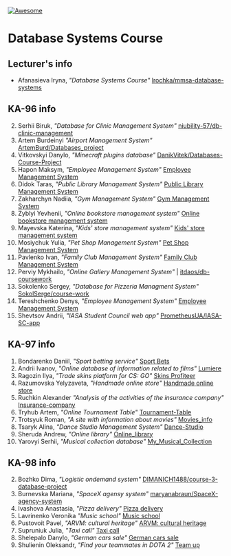 [![Awesome][icon-awesome]][awesome]

# Database Systems Course  

## Lecturer's info  

- Afanasieva Iryna, *"Database Systems Course"* [lrochka/mmsa-database-systems](https://github.com/lrochka/mmsa-database-systems)  

## KA-96 info

2. Serhii Biruk, *"Database for Clinic Management System"* [niubility-57/db-clinic-management](https://github.com/niubility-57/db-clinic-management)   
3. Artem Burdeinyi *"Airport Management System"* [ArtemBurd/Databases_project](https://github.com/ArtemBurd/Databases_project)  
4. Vitkovskyi Danylo, *"Minecraft plugins database"* [DanikVitek/Databases-Course-Project](https://github.com/DanikVitek/Databases-Course-Project)  
5. Hapon Maksym, *"Employee Management System"* [Employee Management System](https://github.com/hap0n/employee-management-system)  
7. Didok Taras, *"Public Library Management System"* [Public Library Management System](https://github.com/tdidok/public-library-management-system)  
8. Zakharchyn Nadiia, *"Gym Management System"* [Gym Management System](https://github.com/nadyazakharchyn/gym-management-system.git)
10. Zyblyi Yevhenii, *"Online bookstore management system"* [Online bookstore management system](https://github.com/Yevhenii-Zyblyi/online-bookstore-management-system)  
16. Mayevska Katerina, *"Kids' store management system"* [Kids' store management system](https://github.com/KaterinaMayevska/kids-store-management-system)  
17. Mosiychuk Yulia, *"Pet Shop Management System"* [Pet Shop Management System](https://github.com/yulia-mos/pet-shop)  
18. Pavlenko Ivan, *"Family Club Management System"* [Family Club Management System](https://github.com/Elv4ra/family-club-management-system)  
19. Perviy Mykhailo, *"Online Gallery Management System"* | [itdaos/db-coursework](https://github.com/itdaos/db-coursework)  
24. Sokolenko Sergey, *"Database for Pizzeria Managment System"* [SokolSerge/course-work](https://github.com/SokolSerge/course-work)
25. Tereshchenko Denys, *"Employee Management System"* [Employee Management System](https://github.com/hap0n/employee-management-system)  
28. Shevtsov Andrii, *"IASA Student Council web app"* [PrometheusUA/IASA-SC-app](https://github.com/PrometheusUA/IASA-SC-app)  

## KA-97 info  

1. Bondarenko Daniil, *"Sport betting service"* [Sport Bets](https://github.com/danbond02/Sport-Bets)
6. Andrii Ivanov, *"Online database of information related to films"* [Lumiere](https://github.com/okgoogle3/Lumiere)
11. Ragozin Ilya, *"Trade skins platform for CS: GO"* [Skins Profiteer](https://github.com/IliyaRahozin/Skins-Profiteer)  
12. Razumovska Yelyzaveta, *"Handmade online store"* [Handmade online store](https://github.com/geekata/handmade-online-store.git)
13. Ruchkin Alexander *"Analysis of the activities of the insurance company"* [Insurance-company](https://github.com/ClearHed/Insurance-company)
14. Tryhub Artem, *"Online Tournament Table"* [Tournament-Table](https://github.com/Smurfik997/tournament-table)  
15. Trotsyuk Roman, *"A site with information about movies"* [Movies_info](https://github.com/trocukroma27/movies_info.git)
16. Tsaryk Alina, *"Dance Studio Management System"* [Dance-Studio](https://github.com/AlyaTsaryk/Dance-Studio.git)  
18. Sheruda Andrew, *"Online library"* [Online_library](https://github.com/andrey28414/Online_library)  
19. Yarovyi Serhii, *"Musical collection database"* [My_Musical_Collection](https://github.com/Yarovyi-Serhii-KPI/My_Musical_Collection) 

## KA-98 info  

2. Bozhko Dima, *"Logistic ondemand system"* [DIMANICH1488/course-3-database-project](https://github.com/DIMANICH1488/course-3-database-project)
4. Burnevska Mariana, *"SpaceX agensy system"* [maryanabraun/SpaceX-agency-system](https://github.com/maryanabraun/SpaceX-agency-system)
9. Ivashova Anastasia, *"Pizza delivery"* [Pizza delivery](https://github.com/NastiaIvashova/pizza-delivery)  
13. Lavrinenko Veronika *"Music school"* [Music school](https://github.com/veronyaa/music-school.git)  
15. Pustovoit Pavel, *"ARVM: cultural heritage"* [ARVM: cultural heritage](https://github.com/PavelPustovoit/arvm-heritage.git)  
17. Supruniuk Julia, *"Taxi call"* [Taxi call](https://github.com/supruniiuk/db-coursework)  
20. Shelepalo Danylo, *"German cars sale"* [German cars sale](https://github.com/ShelepaloDanulo/german-cars-sale.git)  
21. Shulienin Oleksandr, *"Find your teammates in DOTA 2"* [Team up](https://github.com/BlindFa1th/find-your-teammates-in-dota-2.git)  

[icon-awesome]: https://cdn.rawgit.com/sindresorhus/awesome/d7305f38d29fed78fa85652e3a63e154dd8e8829/media/badge.svg
[awesome]: https://github.com/sindresorhus/awesome
